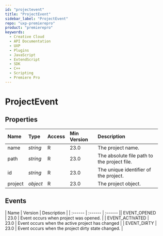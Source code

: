 ```yaml
---
id: "projectevent"
title: "ProjectEvent"
sidebar_label: "ProjectEvent"
repo: "uxp-premierepro"
product: "premierepro"
keywords:
  - Creative Cloud
  - API Documentation
  - UXP
  - Plugins
  - JavaScript
  - ExtendScript
  - SDK
  - C++
  - Scripting
  - Premiere Pro
---
```


# ProjectEvent  

## Properties

| Name | Type | Access | Min Version | Description |
| :------ | :------ | :------ | :------ | :------ |
| name | *string* | R | 23.0 | The project name. |
| path | *string* | R | 23.0 | The absolute file path to the project file. |
| id | *string* | R | 23.0 | The unique identifier of the project. |
| project | *object* | R | 23.0 | The project object. |


## Events

| Name | Version | Description |
| :------ | :------ | :------ || EVENT_OPENED | 23.0 | Event occurs when project was opened. |
| EVENT_ACTIVATED | 23.0 | Event occurs when the active project has changed |
| EVENT_DIRTY | 23.0 | Event occurs when the project dirty state changed. |
